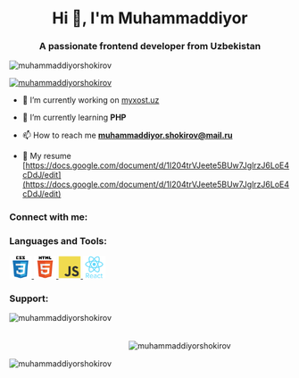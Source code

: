 <h1 align="center">Hi 👋, I'm Muhammaddiyor</h1>
<h3 align="center">A passionate frontend developer from Uzbekistan</h3>

<p align="left"> <img src="https://komarev.com/ghpvc/?username=muhammaddiyorshokirov&label=Profile%20views&color=0e75b6&style=flat" alt="muhammaddiyorshokirov" /> </p>

<p align="left"> <a href="https://github.com/ryo-ma/github-profile-trophy"><img src="https://github-profile-trophy.vercel.app/?username=muhammaddiyorshokirov" alt="muhammaddiyorshokirov" /></a> </p>

- 🔭 I’m currently working on [myxost.uz](https://myxost.uz/)

- 🌱 I’m currently learning **PHP**

- 📫 How to reach me **muhammaddiyor.shokirov@mail.ru**

- 📄 My resume [https://docs.google.com/document/d/1I204trVJeete5BUw7JglrzJ6LoE4cDdJ/edit](https://docs.google.com/document/d/1I204trVJeete5BUw7JglrzJ6LoE4cDdJ/edit)

<h3 align="left">Connect with me:</h3>
<p align="left">
</p>

<h3 align="left">Languages and Tools:</h3>
<p align="left"> <a href="https://www.w3schools.com/css/" target="_blank" rel="noreferrer"> <img src="https://raw.githubusercontent.com/devicons/devicon/master/icons/css3/css3-original-wordmark.svg" alt="css3" width="40" height="40"/> </a> <a href="https://www.w3.org/html/" target="_blank" rel="noreferrer"> <img src="https://raw.githubusercontent.com/devicons/devicon/master/icons/html5/html5-original-wordmark.svg" alt="html5" width="40" height="40"/> </a> <a href="https://developer.mozilla.org/en-US/docs/Web/JavaScript" target="_blank" rel="noreferrer"> <img src="https://raw.githubusercontent.com/devicons/devicon/master/icons/javascript/javascript-original.svg" alt="javascript" width="40" height="40"/> </a> <a href="https://reactjs.org/" target="_blank" rel="noreferrer"> <img src="https://raw.githubusercontent.com/devicons/devicon/master/icons/react/react-original-wordmark.svg" alt="react" width="40" height="40"/> </a> </p>

<h3 align="left">Support:</h3>
<p><a href="https://www.buymeacoffee.com/muhammaddiyorshokirov"> <img align="left" src="https://cdn.buymeacoffee.com/buttons/v2/default-yellow.png" height="50" width="210" alt="muhammaddiyorshokirov" /></a></p><br><br>

<p>&nbsp;<img align="center" src="https://github-readme-stats.vercel.app/api?username=muhammaddiyorshokirov&show_icons=true&locale=en" alt="muhammaddiyorshokirov" /></p>

<p><img align="center" src="https://github-readme-streak-stats.herokuapp.com/?user=muhammaddiyorshokirov&" alt="muhammaddiyorshokirov" /></p>
